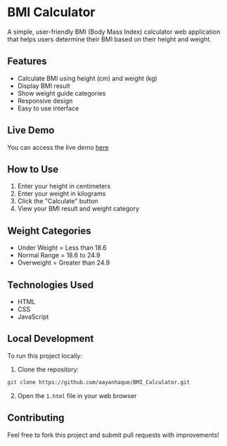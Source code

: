 # BMI Calculator

A simple, user-friendly BMI (Body Mass Index) calculator web application that helps users determine their BMI based on their height and weight.

## Features

- Calculate BMI using height (cm) and weight (kg)
- Display BMI result
- Show weight guide categories
- Responsive design
- Easy to use interface

## Live Demo

You can access the live demo [here](https://aayanhaque.github.io/BMI_Calculator/)

## How to Use

1. Enter your height in centimeters
2. Enter your weight in kilograms
3. Click the "Calculate" button
4. View your BMI result and weight category

## Weight Categories

- Under Weight = Less than 18.6
- Normal Range = 18.6 to 24.9
- Overweight = Greater than 24.9

## Technologies Used

- HTML
- CSS
- JavaScript

## Local Development

To run this project locally:

1. Clone the repository:
```bash
git clone https://github.com/aayanhaque/BMI_Calculator.git
```

2. Open the `1.html` file in your web browser

## Contributing

Feel free to fork this project and submit pull requests with improvements! 